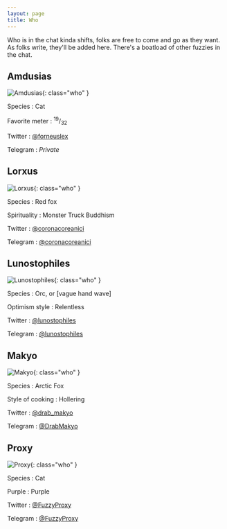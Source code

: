 ```yaml
---
layout: page
title: Who
---
```


<style>
.who {
    max-width: 300px;
    float: left;
    margin: 0 1em;
}
h2 {
    clear: both;
}
dl {
    max-width: 400px;
    display: inline-block;
}
dt {
    font-weight: bold;
}
dd {
    margin-left: 1.25rem;
}
</style>

Who is in the chat kinda shifts, folks are free to come and go as they want. As folks write, they'll be added here. There's a boatload of other fuzzies in the chat.

## Amdusias

![Amdusias](/assets/who/amdusias.jpg){: class="who" }

Species
:   Cat

Favorite meter
:   <sup>19</sup>/<sub>32</sub>

Twitter
:   [@forneuslex](https://twitter.com/forneuslex)

Telegram
:   *Private*

## Lorxus

![Lorxus](/assets/who/lorxus.png){: class="who" }

Species
:   Red fox

Spirituality
:   Monster Truck Buddhism

Twitter
:   [@coronacoreanici](https://twitter.com/coronacoreanici)

Telegram
:   [@coronacoreanici](https://t.me/coronacoreanici)

## Lunostophiles

![Lunostophiles](/assets/who/lunostophiles.jpg){: class="who" }

Species
:   Orc, or [vague hand wave]

Optimism style
:   Relentless

Twitter
:   [@lunostophiles](https://twitter.com/lunostophiles)

Telegram
:   [@lunostophiles](https://t.me/lunostophiles)

## Makyo

![Makyo](/assets/who/makyo.jpg){: class="who" }

Species
:   Arctic Fox

Style of cooking
:   Hollering

Twitter
:   [@drab_makyo](https://twitter.com/drab_makyo)

Telegram
:   [@DrabMakyo](https://t.me/DrabMakyo)

## Proxy

![Proxy](/assets/who/proxy.jpg){: class="who" }

Species
:   Cat

Purple
:   Purple

Twitter
:   [@FuzzyProxy](https://twitter.com/FuzzyProxy)

Telegram
:   [@FuzzyProxy](https://t.me/FuzzyProxy)
